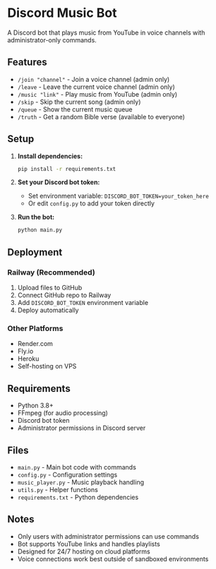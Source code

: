 # Discord Music Bot

A Discord bot that plays music from YouTube in voice channels with administrator-only commands.

## Features

- `/join "channel"` - Join a voice channel (admin only)
- `/leave` - Leave the current voice channel (admin only)
- `/music "link"` - Play music from YouTube (admin only)
- `/skip` - Skip the current song (admin only)
- `/queue` - Show the current music queue
- `/truth` - Get a random Bible verse (available to everyone)

## Setup

1. **Install dependencies:**
   ```bash
   pip install -r requirements.txt
   ```

2. **Set your Discord bot token:**
   - Set environment variable: `DISCORD_BOT_TOKEN=your_token_here`
   - Or edit `config.py` to add your token directly

3. **Run the bot:**
   ```bash
   python main.py
   ```

## Deployment

### Railway (Recommended)
1. Upload files to GitHub
2. Connect GitHub repo to Railway
3. Add `DISCORD_BOT_TOKEN` environment variable
4. Deploy automatically

### Other Platforms
- Render.com
- Fly.io
- Heroku
- Self-hosting on VPS

## Requirements

- Python 3.8+
- FFmpeg (for audio processing)
- Discord bot token
- Administrator permissions in Discord server

## Files

- `main.py` - Main bot code with commands
- `config.py` - Configuration settings
- `music_player.py` - Music playback handling
- `utils.py` - Helper functions
- `requirements.txt` - Python dependencies

## Notes

- Only users with administrator permissions can use commands
- Bot supports YouTube links and handles playlists
- Designed for 24/7 hosting on cloud platforms
- Voice connections work best outside of sandboxed environments